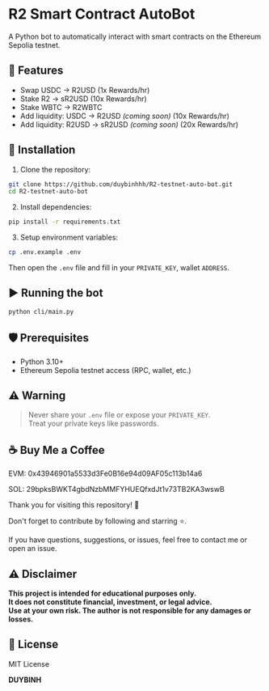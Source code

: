 # R2 Smart Contract AutoBot

A Python bot to automatically interact with smart contracts on the Ethereum Sepolia testnet.

## 🚀 Features

- Swap USDC → R2USD (1x Rewards/hr)
- Stake R2 → sR2USD (10x Rewards/hr)
- Stake WBTC → R2WBTC
- Add liquidity: USDC → R2USD _(coming soon)_ (10x Rewards/hr)
- Add liquidity: R2USD → sR2USD _(coming soon)_ (20x Rewards/hr)

## 🔧 Installation

1. Clone the repository:

```bash
git clone https://github.com/duybinhhh/R2-testnet-auto-bot.git
cd R2-testnet-auto-bot
```

2. Install dependencies:

```bash
pip install -r requirements.txt
```

3. Setup environment variables:

```bash
cp .env.example .env
```

Then open the `.env` file and fill in your `PRIVATE_KEY`, wallet `ADDRESS`.

## ▶️ Running the bot

```bash
python cli/main.py
```

## 🛡 Prerequisites

- Python 3.10+
- Ethereum Sepolia testnet access (RPC, wallet, etc.)

## ⚠️ Warning

> Never share your `.env` file or expose your `PRIVATE_KEY`.  
> Treat your private keys like passwords.

## ☕ Buy Me a Coffee

EVM: 0x43946901a5533d3Fe0B16e94d09AF05c113b14a6

SOL: 29bpksBWKT4gbdNzbMMFYHUEQfxdJt1v73TB2KA3wswB

Thank you for visiting this repository! 🌟

Don't forget to contribute by following and starring ⭐️.

If you have questions, suggestions, or issues, feel free to contact me or open an issue.

## ⚠️ Disclaimer

**This project is intended for educational purposes only.  
It does **not** constitute financial, investment, or legal advice.  
Use at your own risk. The author is not responsible for any damages or losses.**

## 📄 License

MIT License

**DUYBINH**
